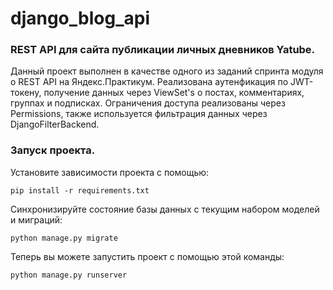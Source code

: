 django_blog_api
=============================

### REST API для сайта публикации личных дневников Yatube.

Данный проект выполнен в качестве одного из заданий спринта модуля о REST API на Яндекс.Практикум. Реализована аутенфикация по JWT-токену, получение данных через ViewSet's о постах, комментариях, группах и подписках. Ограничения доступа реализованы через Permissions, также используется фильтрация данных через DjangoFilterBackend. 

### Запуск проекта.

Установите зависимости проекта с помощью:
```
pip install -r requirements.txt
```
Синхронизируйте состояние базы данных с текущим набором моделей и миграций:
```
python manage.py migrate
```
Теперь вы можете запустить проект с помощью этой команды:
```
python manage.py runserver
```
